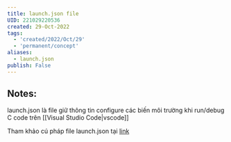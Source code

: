 ```yaml
---
title: launch.json file
UID: 221029220536
created: 29-Oct-2022
tags:
  - 'created/2022/Oct/29'
  - 'permanent/concept'
aliases:
  - launch.json
publish: False
---
```

## Notes:
launch.json là file giữ thông tin configure các biến môi trường khi run/debug C code trên [[Visual Studio Code|vscode]]

Tham khảo cú pháp file launch.json tại [link](https://code.visualstudio.com/docs/cpp/launch-json-reference)